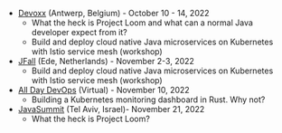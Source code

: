 - [Devoxx](https://devoxx.be/) (Antwerp, Belgium) - October 10 - 14, 2022
  - What the heck is Project Loom and what can a normal Java developer expect from it?
  - Build and deploy cloud native Java microservices on Kubernetes with Istio service mesh (workshop)
- [JFall](https://jfall.nl/) (Ede, Netherlands) - November 2-3, 2022
  - Build and deploy cloud native Java microservices on Kubernetes with Istio service mesh (workshop)
- [All Day DevOps](https://www.alldaydevops.com/) (Virtual) - November 10, 2022
  - Building a Kubernetes monitoring dashboard in Rust. Why not?
- [JavaSummit](https://www.javasummitil.com/) (Tel Aviv, Israel)- November 21, 2022
  - What the heck is Project Loom?
